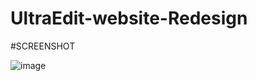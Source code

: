 # UltraEdit-website-Redesign

#SCREENSHOT

![image](https://github.com/AyushMaharwade/UltraEdit-website-Redesign/assets/151525499/f923e260-755c-40c0-ba6c-6456a5c8919b)
